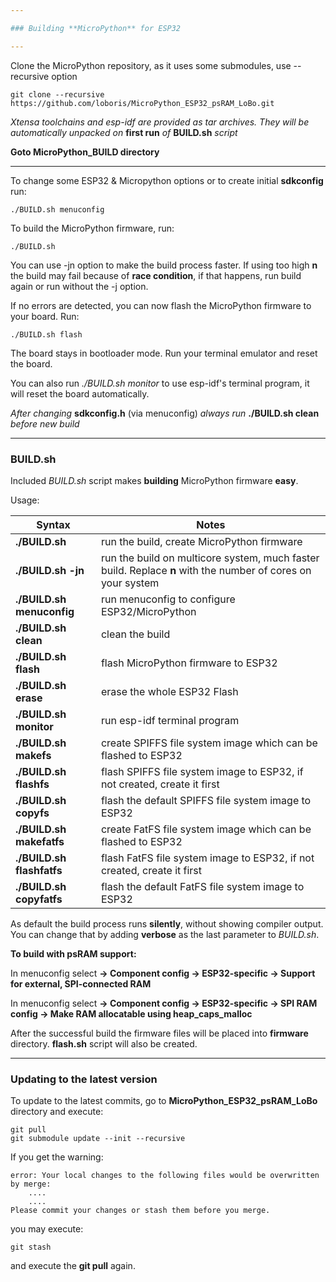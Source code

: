 ```yaml
---

### Building **MicroPython** for ESP32

---
```


Clone the MicroPython repository, as it uses some submodules, use --recursive option

```
git clone --recursive https://github.com/loboris/MicroPython_ESP32_psRAM_LoBo.git
```

*Xtensa toolchains and esp-idf are provided as tar archives. They will be automatically unpacked on* **first run** *of* **BUILD.sh** *script*

**Goto MicroPython_BUILD directory**

---

To change some ESP32 & Micropython options or to create initial **sdkconfig** run:
```
./BUILD.sh menuconfig
```

To build the MicroPython firmware, run:
```
./BUILD.sh
```
You can use -jn option to make the build process faster. If using too high **n** the build may fail because of **race condition**, if that happens, run build again or run without the -j option.

If no errors are detected, you can now flash the MicroPython firmware to your board. Run:
```
./BUILD.sh flash
```
The board stays in bootloader mode. Run your terminal emulator and reset the board.

You can also run *./BUILD.sh monitor* to use esp-idf's terminal program, it will reset the board automatically.

*After changing* **sdkconfig.h** (via menuconfig) *always run* **./BUILD.sh clean** *before new build*

---


### BUILD.sh

Included *BUILD.sh* script makes **building** MicroPython firmware **easy**.

Usage:

| Syntax  | Notes |
| - | - |
| **./BUILD.sh**            | run the build, create MicroPython firmware |
| **./BUILD.sh -jn**        | run the build on multicore system, much faster build. Replace **n** with the number of cores on your system |
| **./BUILD.sh menuconfig** | run menuconfig to configure ESP32/MicroPython |
| **./BUILD.sh clean**      | clean the build |
| **./BUILD.sh flash**      | flash MicroPython firmware to ESP32 |
| **./BUILD.sh erase**      | erase the whole ESP32 Flash |
| **./BUILD.sh monitor**    | run esp-idf terminal program |
| **./BUILD.sh makefs**     | create SPIFFS file system image which can be flashed to ESP32 |
| **./BUILD.sh flashfs**    | flash SPIFFS file system image to ESP32, if not created, create it first |
| **./BUILD.sh copyfs**     | flash the default SPIFFS file system image to ESP32 |
| **./BUILD.sh makefatfs**  | create FatFS file system image which can be flashed to ESP32 |
| **./BUILD.sh flashfatfs** | flash FatFS file system image to ESP32, if not created, create it first |
| **./BUILD.sh copyfatfs**  | flash the default FatFS file system image to ESP32 |

As default the build process runs **silently**, without showing compiler output. You can change that by adding **verbose** as the last parameter to *BUILD.sh*.

**To build with psRAM support:**

In menuconfig select **→ Component config → ESP32-specific → Support for external, SPI-connected RAM**

In menuconfig select **→ Component config → ESP32-specific → SPI RAM config → Make RAM allocatable using heap_caps_malloc**

After the successful build the firmware files will be placed into **firmware** directory. **flash.sh** script will also be created.

---

### Updating to the latest version

To update to the latest commits, go to **MicroPython_ESP32_psRAM_LoBo** directory and execute:
```
git pull
git submodule update --init --recursive
```

If you get the warning:
```
error: Your local changes to the following files would be overwritten by merge:
	....
	....
Please commit your changes or stash them before you merge.
```
you may execute:
```
git stash
```
and execute the **git pull** again.



